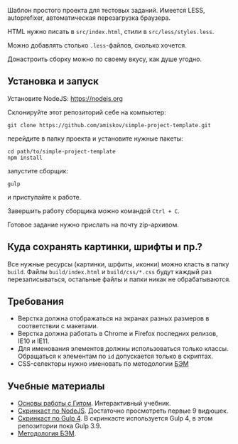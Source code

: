 Шаблон простого проекта для тестовых заданий. Имеется LESS, autoprefixer, автоматическая перезагрузка браузера.

HTML нужно писать в `src/index.html`, стили в `src/less/styles.less`.

Можно добавлять столько `.less`-файлов, сколько хочется.

Донастроить сборку можно по своему вкусу, как душе угодно.

## Установка и запуск
Установите NodeJS: https://nodejs.org

Склонируйте этот репозиторий себе на компьютер:
```
git clone https://github.com/amiskov/simple-project-template.git
```
перейдите в папку проекта и установите нужные пакеты:
```
cd path/to/simple-project-template
npm install
```
запустите сборщик:
```
gulp
```
и приступайте к работе.

Завершить работу сборщика можно командой `Ctrl + C`.

Готовое задание нужно прислать на почту zip-архивом.

## Куда сохранять картинки, шрифты и пр.?
Все нужные ресурсы (картинки, шрфиты, иконки) можно класть в папку `build`. Файлы `build/index.html` и `build/css/*.css`
будут каждый раз перезаписываться, остальные файлы и папки никак не обрабатываются.

## Требования
* Верстка должна отображаться на экранах разных размеров в соответствии с макетами.
* Верстка должна работать в Chrome и Firefox последних релизов, IE10 и IE11.
* Для именования элементов должны использоваться только классы. Обращаться к элементам по `id` допускается только в скриптах. 
* CSS-селекторы нужно именовать по методологии [БЭМ](https://ru.bem.info/method/)

## Учебные материалы
* [Основы работы с Гитом](http://try.github.io). Интерактивный учебник.
* [Скринкаст по NodeJS](https://learn.javascript.ru/screencast/nodejs). Достаточно просмотреть первые 9 видюшек.
* [Скринкаст по Gulp 4](https://learn.javascript.ru/screencast/gulp). В скринкасте используется Gulp 4, в этом репозитории пока Gulp 3.9.
* [Методология БЭМ](https://ru.bem.info/method/).
